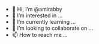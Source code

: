 - 👋 Hi, I’m @amirabby
- 👀 I’m interested in ...
- 🌱 I’m currently learning ...
- 💞️ I’m looking to collaborate on ...
- 📫 How to reach me ...

<!---
amirabby/amirabby is a ✨ special ✨ repository because its `README.md` (this file) appears on your GitHub profile.
You can click the Preview link to take a look at your changes.
